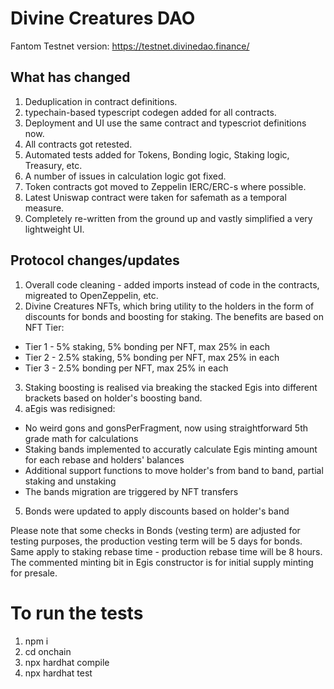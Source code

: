 <h1>Divine Creatures DAO</h1>

Fantom Testnet version: https://testnet.divinedao.finance/

<h2>What has changed</h2>

1. Deduplication in contract definitions.
2. typechain-based typescript codegen added for all contracts.
3. Deployment and UI use the same contract and typescriot definitions now.
4. All contracts got retested. 
5. Automated tests added for Tokens, Bonding logic, Staking logic, Treasury, etc.
6. A number of issues in calculation logic got fixed.
7. Token contracts got moved to Zeppelin IERC/ERC-s where possible.
8. Latest Uniswap contract were taken for safemath as a temporal measure.
11. Completely re-written from the ground up and vastly simplified a very lightweight UI.

<h2>Protocol changes/updates</h2>

1. Overall code cleaning - added imports instead of code in the contracts, migreated to OpenZeppelin, etc.
2. Divine Creatures NFTs, which bring utility to the holders in the form of discounts for bonds and boosting for staking. The benefits are based on NFT Tier:
* Tier 1 - 5% staking, 5% bonding per NFT, max 25% in each
* Tier 2 - 2.5% staking, 5% bonding per NFT, max 25% in each
* Tier 3 - 2.5% bonding per NFT, max 25% in each

3. Staking boosting is realised via breaking the stacked Egis into different brackets based on holder's boosting band.
4. aEgis was redisigned:
* No weird gons and gonsPerFragment, now using straightforward 5th grade math for calculations
* Staking bands implemented to accuratly calculate Egis minting amount for each rebase and holders' balances
* Additional support functions to move holder's from band to band, partial staking and unstaking
* The bands migration are triggered by NFT transfers

5. Bonds were updated to apply discounts based on holder's band

Please note that some checks in Bonds (vesting term) are adjusted for testing purposes, the production vesting term will be 5 days for bonds.
Same apply to staking rebase time - production rebase time will be 8 hours.
The commented minting bit in Egis constructor is for initial supply minting for presale.

<h1>To run the tests</h1>

1. npm i
2. cd onchain
3. npx hardhat compile
4. npx hardhat test
